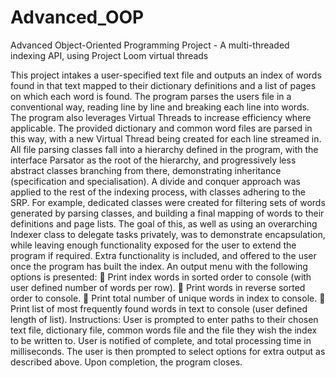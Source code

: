 # Advanced_OOP
 Advanced Object-Oriented Programming Project - A multi-threaded indexing API, using Project Loom virtual threads

This project intakes a user-specified text file and outputs an index of words found in that text 
mapped to their dictionary definitions and a list of pages on which each word is found. The program 
parses the users file in a conventional way, reading line by line and breaking each line into words. 
The program also leverages Virtual Threads to increase efficiency where applicable. The provided 
dictionary and common word files are parsed in this way, with a new Virtual Thread being created 
for each line streamed in. 
All file parsing classes fall into a hierarchy defined in the program, with the interface Parsator as the 
root of the hierarchy, and progressively less abstract classes branching from there, demonstrating 
inheritance (specification and specialisation). 
A divide and conquer approach was applied to the rest of the indexing process, with classes adhering 
to the SRP. For example, dedicated classes were created for filtering sets of words generated by 
parsing classes, and building a final mapping of words to their definitions and page lists. The goal of 
this, as well as using an overarching Indexer class to delegate tasks privately, was to demonstrate 
encapsulation, while leaving enough functionality exposed for the user to extend the program if 
required. 
Extra functionality is included, and offered to the user once the program has built the index. An 
output menu with the following options is presented: 
 Print index words in sorted order to console (with user defined number of words per row). 
 Print words in reverse sorted order to console. 
 Print total number of unique words in index to console. 
 Print list of most frequently found words in text to console (user defined length of list). 
Instructions: 
User is prompted to enter paths to their chosen text file, dictionary file, common words file and the 
file they wish the index to be written to. User is notified of complete, and total processing time in 
milliseconds. The user is then prompted to select options for extra output as described above. Upon 
completion, the program closes.